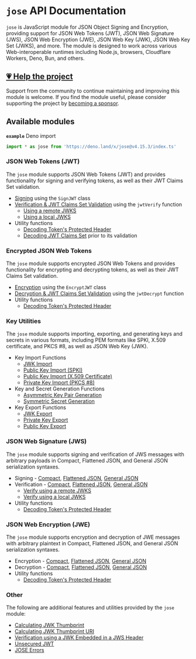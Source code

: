 # `jose` API Documentation

`jose` is JavaScript module for JSON Object Signing and Encryption, providing support for JSON Web Tokens (JWT), JSON Web Signature (JWS), JSON Web Encryption (JWE), JSON Web Key (JWK), JSON Web Key Set (JWKS), and more. The module is designed to work across various Web-interoperable runtimes including Node.js, browsers, Cloudflare Workers, Deno, Bun, and others.

## [💗 Help the project](https://github.com/sponsors/panva)

Support from the community to continue maintaining and improving this module is welcome. If you find the module useful, please consider supporting the project by [becoming a sponsor](https://github.com/sponsors/panva).

## Available modules

**`example`** Deno import
```js
import * as jose from 'https://deno.land/x/jose@v4.15.3/index.ts'
```

### JSON Web Tokens (JWT)

The `jose` module supports JSON Web Tokens (JWT) and provides functionality for signing and verifying tokens, as well as their JWT Claims Set validation.

- [Signing](https://github.com/panva/jose/blob/v4.15.3/docs/classes/jwt_sign.SignJWT.md) using the `SignJWT` class
- [Verification & JWT Claims Set Validation](https://github.com/panva/jose/blob/v4.15.3/docs/functions/jwt_verify.jwtVerify.md) using the `jwtVerify` function
  - [Using a remote JWKS](https://github.com/panva/jose/blob/v4.15.3/docs/functions/jwks_remote.createRemoteJWKSet.md)
  - [Using a local JWKS](https://github.com/panva/jose/blob/v4.15.3/docs/functions/jwks_local.createLocalJWKSet.md)
- Utility functions
  - [Decoding Token's Protected Header](https://github.com/panva/jose/blob/v4.15.3/docs/functions/util_decode_protected_header.decodeProtectedHeader.md)
  - [Decoding JWT Claims Set](https://github.com/panva/jose/blob/v4.15.3/docs/functions/util_decode_jwt.decodeJwt.md) prior to its validation

### Encrypted JSON Web Tokens

The `jose` module supports encrypted JSON Web Tokens and provides functionality for encrypting and decrypting tokens, as well as their JWT Claims Set validation.

- [Encryption](https://github.com/panva/jose/blob/v4.15.3/docs/classes/jwt_encrypt.EncryptJWT.md) using the `EncryptJWT` class
- [Decryption & JWT Claims Set Validation](https://github.com/panva/jose/blob/v4.15.3/docs/functions/jwt_decrypt.jwtDecrypt.md) using the `jwtDecrypt` function
- Utility functions
  - [Decoding Token's Protected Header](https://github.com/panva/jose/blob/v4.15.3/docs/functions/util_decode_protected_header.decodeProtectedHeader.md)

### Key Utilities

The `jose` module supports importing, exporting, and generating keys and secrets in various formats, including PEM formats like SPKI, X.509 certificate, and PKCS #8, as well as JSON Web Key (JWK).

- Key Import Functions
  - [JWK Import](https://github.com/panva/jose/blob/v4.15.3/docs/functions/key_import.importJWK.md)
  - [Public Key Import (SPKI)](https://github.com/panva/jose/blob/v4.15.3/docs/functions/key_import.importSPKI.md)
  - [Public Key Import (X.509 Certificate)](https://github.com/panva/jose/blob/v4.15.3/docs/functions/key_import.importX509.md)
  - [Private Key Import (PKCS #8)](https://github.com/panva/jose/blob/v4.15.3/docs/functions/key_import.importPKCS8.md)
- Key and Secret Generation Functions
  - [Asymmetric Key Pair Generation](https://github.com/panva/jose/blob/v4.15.3/docs/functions/key_generate_key_pair.generateKeyPair.md)
  - [Symmetric Secret Generation](https://github.com/panva/jose/blob/v4.15.3/docs/functions/key_generate_secret.generateSecret.md)
- Key Export Functions
  - [JWK Export](https://github.com/panva/jose/blob/v4.15.3/docs/functions/key_export.exportJWK.md)
  - [Private Key Export](https://github.com/panva/jose/blob/v4.15.3/docs/functions/key_export.exportPKCS8.md)
  - [Public Key Export](https://github.com/panva/jose/blob/v4.15.3/docs/functions/key_export.exportSPKI.md)

### JSON Web Signature (JWS)

The `jose` module supports signing and verification of JWS messages with arbitrary payloads in Compact, Flattened JSON, and General JSON serialization syntaxes.

- Signing - [Compact](https://github.com/panva/jose/blob/v4.15.3/docs/classes/jws_compact_sign.CompactSign.md), [Flattened JSON](https://github.com/panva/jose/blob/v4.15.3/docs/classes/jws_flattened_sign.FlattenedSign.md), [General JSON](https://github.com/panva/jose/blob/v4.15.3/docs/classes/jws_general_sign.GeneralSign.md)
- Verification - [Compact](https://github.com/panva/jose/blob/v4.15.3/docs/functions/jws_compact_verify.compactVerify.md), [Flattened JSON](https://github.com/panva/jose/blob/v4.15.3/docs/functions/jws_flattened_verify.flattenedVerify.md), [General JSON](https://github.com/panva/jose/blob/v4.15.3/docs/functions/jws_general_verify.generalVerify.md)
  - [Verify using a remote JWKS](https://github.com/panva/jose/blob/v4.15.3/docs/functions/jwks_remote.createRemoteJWKSet.md)
  - [Verify using a local JWKS](https://github.com/panva/jose/blob/v4.15.3/docs/functions/jwks_local.createLocalJWKSet.md)
- Utility functions
  - [Decoding Token's Protected Header](https://github.com/panva/jose/blob/v4.15.3/docs/functions/util_decode_protected_header.decodeProtectedHeader.md)

### JSON Web Encryption (JWE)

The `jose` module supports encryption and decryption of JWE messages with arbitrary plaintext in Compact, Flattened JSON, and General JSON serialization syntaxes.

- Encryption - [Compact](https://github.com/panva/jose/blob/v4.15.3/docs/classes/jwe_compact_encrypt.CompactEncrypt.md), [Flattened JSON](https://github.com/panva/jose/blob/v4.15.3/docs/classes/jwe_flattened_encrypt.FlattenedEncrypt.md), [General JSON](https://github.com/panva/jose/blob/v4.15.3/docs/classes/jwe_general_encrypt.GeneralEncrypt.md)
- Decryption - [Compact](https://github.com/panva/jose/blob/v4.15.3/docs/functions/jwe_compact_decrypt.compactDecrypt.md), [Flattened JSON](https://github.com/panva/jose/blob/v4.15.3/docs/functions/jwe_flattened_decrypt.flattenedDecrypt.md), [General JSON](https://github.com/panva/jose/blob/v4.15.3/docs/functions/jwe_general_decrypt.generalDecrypt.md)
- Utility functions
  - [Decoding Token's Protected Header](https://github.com/panva/jose/blob/v4.15.3/docs/functions/util_decode_protected_header.decodeProtectedHeader.md)

### Other

The following are additional features and utilities provided by the `jose` module:

- [Calculating JWK Thumbprint](https://github.com/panva/jose/blob/v4.15.3/docs/functions/jwk_thumbprint.calculateJwkThumbprint.md)
- [Calculating JWK Thumbprint URI](https://github.com/panva/jose/blob/v4.15.3/docs/functions/jwk_thumbprint.calculateJwkThumbprintUri.md)
- [Verification using a JWK Embedded in a JWS Header](https://github.com/panva/jose/blob/v4.15.3/docs/functions/jwk_embedded.EmbeddedJWK.md)
- [Unsecured JWT](https://github.com/panva/jose/blob/v4.15.3/docs/classes/jwt_unsecured.UnsecuredJWT.md)
- [JOSE Errors](https://github.com/panva/jose/blob/v4.15.3/docs/modules/util_errors.md)

